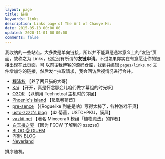 ```yaml
---
layout: page
title: 链接
keywords: links
description: Links page of The Art of Chawye Hsu
date: 2015-05-18 00:00:00
updated: 2020-11-01 00:00:00
comments: false
---
```


我收纳的一些站点。大多数是单向链接，所以并不能算是通常意义上的“友链”页面，故称之为
Links，也就没有所谓的**友链申请**。不过如果你实在有意愿让你的链接出现在此页面，可
以前往我博客的[源码仓库](https://github.com/chawyehsu/chawyehsu.com)，找到并编辑
`pages/links.md` 文件增加你的链接，然后发个拉取请求，我会回访后视情况进行合并。

 - [程沛权](https://chengpeiquan.com) 【养了两只猫的大哥】
 - [Kai](https://kclu.net) 【开开，真是怀念那会儿咱们做字幕组的时光呀】
 - [O3OR](http://o3or.com) 【以前用 Technetcal 主机时的邻居】
 - [Phoenix's island](https://blog.phoenixlzx.com) 【凤凰卷菊苣】
 - [pre-sence](http://pre-sence.com) 【《Roguelike 到底是啥》写得太棒了，各种游戏干货】
 - [ustc-zzzz's blog](http://blog.ustc-zzzz.net) 【4z 菊苣，USTC+PKU，膜拜】
 - [vazkii.net](https://vazkii.net) 【著名 Mineccraft 模组「植物魔法」的作者】
 - [白玉楼之梦](http://blog.hakugyokurou.net) 【因为 FGOW 了解到的 szszss】
 - [BLOG @ GIUEM](https://www.giuem.com)
 - [PRIN BLOG](https://printempw.github.io)
 - [Neverland](https://type.cyhsu.xyz)

排序随机。
